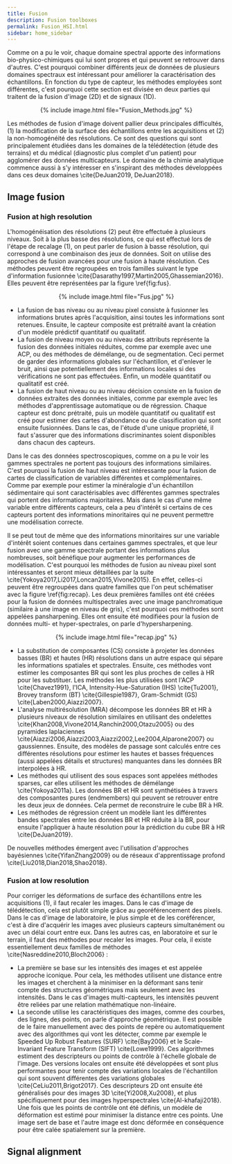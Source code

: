 ```yaml
---
title: Fusion
description: Fusion toolboxes
permalink: Fusion_HSI.html
sidebar: home_sidebar
---
```


Comme on a pu le voir, chaque domaine spectral apporte des informations bio-physico-chimiques qui lui sont propres et qui peuvent se retrouver dans d'autres. C'est pourquoi combiner différents jeux de données de plusieurs domaines spectraux est intéressant pour améliorer la caractérisation des échantillons. En fonction du type de capteur, les méthodes employées sont différentes, c'est pourquoi cette section est divisée en deux parties qui traitent de la fusion d'image (2D) et de signaux (1D).

<center>
{% include image.html file="Fusion_Methods.jpg" %}
</center>
		
Les méthodes de fusion d'image doivent pallier deux principales difficultés, (1) la modification de la surface des échantillons entre les acquisitions et (2) la non-homogénéité des résolutions. Ce sont des questions qui sont principalement étudiées dans les domaines de la télédétection (étude des terrains) et du médical (diagnostic plus complet d'un patient) pour agglomérer des données multicapteurs. Le domaine de la chimie analytique commence aussi à s'y intéresser en s'inspirant des méthodes développées dans ces deux domaines \cite{DeJuan2019, DeJuan2018}. 

## Image fusion

### Fusion at high resolution

L'homogénéisation des résolutions (2) peut être effectuée à plusieurs niveaux. Soit à la plus basse des résolutions, ce qui est effectué lors de l'étape de recalage (1), on peut parler de fusion à basse résolution, qui correspond à une combinaison des jeux de données. Soit on utilise des approches de fusion avancées pour une fusion à haute résolution. Ces méthodes peuvent être regroupées en trois familles suivant le type d'information fusionnée \cite{Dasarathy1997,Martin2005,Ghassemian2016}. Elles peuvent être représentées par la figure \ref{fig:fus}.

<center>
{% include image.html file="Fus.jpg" %}
</center>

<ul>
<li> La fusion de bas niveau ou au niveau pixel consiste à fusionner les informations brutes après l'acquisition, ainsi toutes les informations sont retenues. Ensuite, le capteur composite est prétraité avant la création d'un modèle prédictif quantitatif ou qualitatif. </li>
<li>  La fusion de niveau moyen ou au niveau des attributs représente la fusion des données initiales réduites, comme par exemple avec une ACP, ou des méthodes de démélange, ou de segmentation. Ceci permet de garder des informations globales sur l'échantillon, et d'enlever le bruit, ainsi que potentiellement des informations locales si des vérifications ne sont pas effectuées. Enfin, un modèle quantitatif ou qualitatif est créé.  </li>
<li>  La fusion de haut niveau ou au niveau décision consiste en la fusion de données extraites des données initiales, comme par exemple avec les méthodes d'apprentissage automatique ou de régression. Chaque capteur est donc prétraité, puis un modèle quantitatif ou qualitatif est créé pour estimer des cartes d'abondance ou de classification qui sont ensuite fusionnées. Dans le cas, de l'étude d'une unique propriété, il faut s'assurer que des informations discriminantes soient disponibles dans chacun des capteurs.  </li>
</ul>

Dans le cas des données spectroscopiques, comme on a pu le voir les gammes spectrales ne portent pas toujours des informations similaires. C'est pourquoi la fusion de haut niveau est intéressante pour la fusion de cartes de classification de variables différentes et complémentaires. Comme par exemple pour estimer la minéralogie d'un échantillon sédimentaire qui sont caractérisables avec différentes gammes spectrales qui portent des informations majoritaires. Mais dans le cas d'une même variable entre différents capteurs, cela a peu d'intérêt si certains de ces capteurs portent des informations minoritaires qui ne peuvent permettre une modélisation correcte. 

Il se peut tout de même que des informations minoritaires sur une variable d'intérêt soient contenues dans certaines gammes spectrales, et que leur fusion avec une gamme spectrale portant des informations plus nombreuses, soit bénéfique pour augmenter les performances de modélisation. C'est pourquoi les méthodes de fusion au niveau pixel sont intéressantes et seront mieux détaillées par la suite \cite{Yokoya2017,Li2017,Loncan2015,Vivone2015}. En effet, celles-ci peuvent être regroupées dans quatre familles que l'on peut schématiser avec la figure \ref{fig:recap}. Les deux premières familles ont été créées pour la fusion de données multispectrales avec une image panchromatique (similaire à une image en niveau de gris), c'est pourquoi ces méthodes sont appelées pansharpening. Elles ont ensuite été modifiées pour la fusion de données multi- et hyper-spectrales, on parle d'hypersharpening.

<center>
{% include image.html file="recap.jpg" %}
</center>

<ul>
<li> La substitution de composantes (CS) consiste à projeter les données basses (BR) et hautes (HR) résolutions dans un autre espace qui sépare les informations spatiales et spectrales.  Ensuite, ces méthodes vont estimer les composantes BR qui sont les plus proches de celles à HR pour les substituer. Les méthodes les plus utilisées sont l'ACP \cite{Chavez1991}, l'ICA, Intensity-Hue-Saturation (IHS) \cite{Tu2001}, Brovey transform (BT) \cite{Gillespie1987}, Gram-Schmidt (GS) \cite{Laben2000,Aiazzi2007}. </li>
<li>  L'analyse multirésolution (MRA) décompose les données BR et HR à plusieurs niveaux de résolution similaires en utilisant des ondelettes \cite{Khan2008,Vivone2014,Ranchin2000,Otazu2005} ou des pyramides laplaciennes \cite{Aiazzi2006,Aiazzi2003,Aiazzi2002,Lee2004,Alparone2007} ou gaussiennes. Ensuite, des modèles de passage sont calculés entre ces différentes résolutions pour estimer les hautes et basses fréquences (aussi appelées détails et structures) manquantes dans les données BR interpolées à HR.  </li>
<li>  Les méthodes qui utilisent des sous espaces sont appelées méthodes sparses, car elles utilisent les méthodes de démélange \cite{Yokoya2011a}. Les données BR et HR sont synthétisées à travers des composantes pures (endmembers) qui peuvent se retrouver entre les deux jeux de données. Cela permet de reconstruire le cube BR à HR.  </li>
<li>  Les méthodes de régression créent un modèle liant les différentes bandes spectrales entre les données BR et HR réduite à la BR, pour ensuite l'appliquer à haute résolution pour la prédiction du cube BR à HR \cite{DeJuan2019}. </li>
</ul>

De nouvelles méthodes émergent avec l'utilisation d'approches bayésiennes \cite{YifanZhang2009} ou de réseaux d'apprentissage profond \cite{Liu2018,Dian2018,Shao2018}.

### Fusion at low resolution

Pour corriger les déformations de surface des échantillons entre les acquisitions (1), il faut recaler les images. Dans le cas d'image de télédétection, cela est plutôt simple grâce au georéférencement des pixels. Dans le cas d'image de laboratoire, le plus simple et de les coréférencer, c'est à dire d'acquérir les images avec plusieurs capteurs simultanément ou avec un délai court entre eux. Dans les autres cas, en laboratoire et sur le terrain, il faut des méthodes pour recaler les images. Pour cela, il existe essentiellement deux familles de méthodes \cite{Nasreddine2010,Bloch2006} :

<ul>
<li> La première se base sur les intensités des images et est appelée approche iconique. Pour cela, les méthodes utilisent une distance entre les images et cherchent à la minimiser en la déformant sans tenir compte des structures géométriques mais seulement avec les intensités. Dans le cas d'images multi-capteurs, les intensités peuvent être reliées par une relation mathématique non-linéaire. </li>
<li> La seconde utilise les caractéristiques des images, comme des courbes, des lignes, des points, on parle d'approche géométrique. Il est possible de le faire manuellement avec des points de repère ou automatiquement avec des algorithmes qui vont les détecter, comme par exemple le Speeded Up Robust Features (SURF) \cite{Bay2006} et le Scale-Invariant Feature Transform (SIFT) \cite{Lowe1999}. Ces algorithmes estiment des descripteurs ou points de contrôle à l'échelle globale de l'image. Des versions locales ont ensuite été développées et sont plus performantes pour tenir compte des variations locales de l'échantillon qui sont souvent différentes des variations globales \cite{CeLiu2011,Brigot2017}. Ces descripteurs 2D ont ensuite été généralisés pour des images 3D \cite{Yi2008,Xu2008}, et plus spécifiquement pour des images hyperspectrales \cite{Al-khafaji2018}. Une fois que les points de contrôle ont été définis, un modèle de déformation est estimé pour minimiser la distance entre ces points. Une image sert de base et l'autre image est donc déformée en conséquence pour être calée spatialement sur la première. </li>
</ul>

## Signal alignment